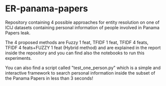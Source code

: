 # ER-panama-papers
Repository containing 4 possible approaches for entity resolution on one of ICIJ datasets containing personal information of people involved in Panama Papers leak.

The 4 proposed methods are  Fuzzy 1 feat, TFIDF 1 feat, TFIDF 4 feats, TFIDF 4 feats+FUZZY 1 feat (Hybrid method) and are explained in the report inside the repository and you can find also the notebooks to run this experiments.

You can also find a script called "test_one_person.py" which is a simple and interactive framework to search personal information inside the subset of the Panama Papers in less than 3 seconds! 

